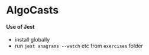 # AlgoCasts

#### Use of Jest 

- install globally 
- run `jest anagrams --watch` etc from `exercises` folder